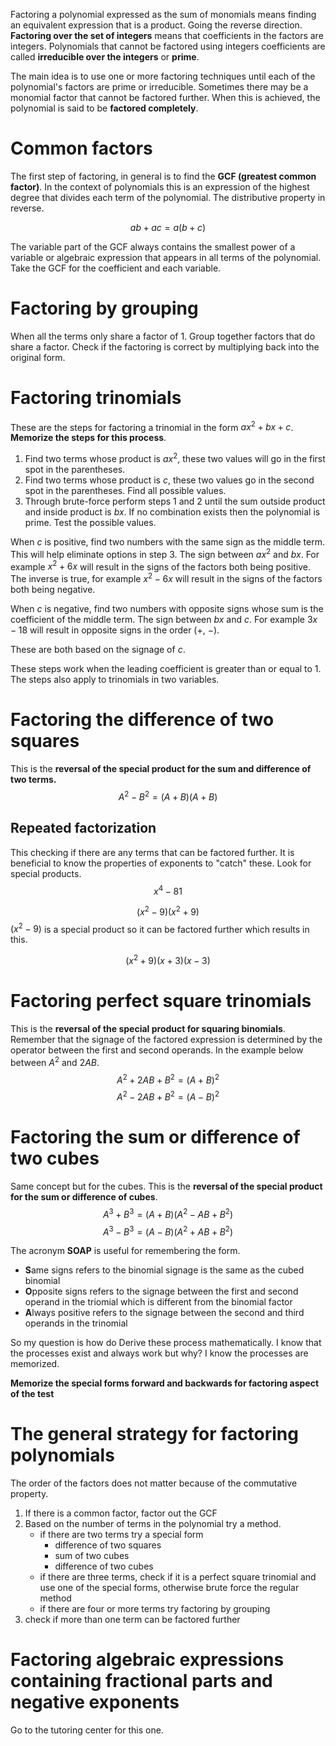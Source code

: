 Factoring a polynomial expressed as the sum of monomials means finding an equivalent expression that is a product. Going the reverse direction. **Factoring over the set of integers** means that coefficients in the factors are integers. Polynomials that cannot be factored using integers coefficients are called **irreducible over the integers** or **prime**.

The main idea is to use one or more factoring techniques until each of the polynomial's factors are prime or irreducible. Sometimes there may be a monomial factor that cannot be factored further. When this is achieved, the polynomial is said to be **factored completely**.

# Common factors
The first step of factoring, in general is to find the **GCF (greatest common factor)**. In the context of polynomials this is an expression of the highest degree that divides each term of the polynomial. The distributive property in reverse.

$$
ab + ac = a(b + c)
$$

The variable part of the GCF always contains the smallest power of a variable or algebraic expression that appears in all terms of the polynomial. Take the GCF for the coefficient and each variable.

# Factoring by grouping
When all the terms only share a factor of 1. Group together factors that do share a factor. Check if the factoring is correct by multiplying back into the original form.

# Factoring trinomials
These are the steps for factoring a trinomial in the form $ax^2 + bx + c$. **Memorize the steps for this process**.
1. Find two terms whose product is $ax^2$, these two values will go in the first spot in the parentheses.
2. Find two terms whose product is $c$, these two values go in the second spot in the parentheses. Find all possible values.
3. Through brute-force perform steps 1 and 2 until the sum outside product and inside product is $bx$. If no combination exists then the polynomial is prime. Test the possible values.

When $c$ is positive, find two numbers with the same sign as the middle term. This will help eliminate options in step 3. The sign between $ax^2$ and $bx$. 
For example $x^2 + 6x$ will result in the signs of the factors both being positive. The inverse is true, for example $x^2 - 6x$ will result in the signs of the factors both being negative.

When $c$ is negative, find two numbers with opposite signs whose sum is the coefficient of the middle term. The sign between $bx$ and $c$. For example $3x - 18$ will result in opposite signs in the order ($+$, $-$). 

These are both based on the signage of $c$.

These steps work when the leading coefficient is greater than or equal to 1. The steps also apply to trinomials in two variables.

# Factoring the difference of two squares
This is the **reversal of the special product for the sum and difference of two terms.** 
$$
A^2-B^2= (A+B)(A+B)
$$

## Repeated factorization
This checking if there are any terms that can be factored further. It is beneficial to know the properties of exponents to "catch" these. Look for special products.
$$
x^4 - 81
$$

$$
(x^2 -9)(x^2+9)
$$
$(x^2-9)$ is a special product so it can be factored further which results in this.

$$
(x^2+9)(x+3)(x-3)
$$

# Factoring perfect square trinomials
This is the **reversal of the special product for squaring binomials**. Remember that the signage of the factored expression is determined by the operator between the first and second operands. In the example below between $A^2$ and $2AB$.
$$
A^2 + 2AB + B^2 = (A+B)^2
$$
$$
A^2-2AB+B^2=(A-B)^2
$$

# Factoring the sum or difference of two cubes
Same concept but for the cubes. This is the **reversal of the special product for the sum or difference of cubes**.
$$
A^3 + B^3 = (A+B)(A^2-AB+B^2)
$$
$$
A^3-B^3=(A-B)(A^2+AB+B^2)
$$

The acronym **SOAP** is useful for remembering the form.
- **S**ame signs refers to the binomial signage is the same as the cubed binomial
- **O**pposite signs refers to the signage between the first and second operand in the triomial which is different from the binomial factor
- **A**lways positive refers to the signage between the second and third operands in the trinomial

So my question is how do Derive these process mathematically. I know that the processes exist and always work but why? I know the processes are memorized.

**Memorize the special forms forward and backwards for factoring aspect of the test**
# The general strategy for factoring polynomials
The order of the factors does not matter because of the commutative property.

1. If there is a common factor, factor out the GCF
2. Based on the number of terms in the polynomial try a method.
	- if there are two terms try a special form
		- difference of two squares
		- sum of two cubes
		- difference of two cubes
	- if there are three terms, check if it is a perfect square trinomial and use one of the special forms, otherwise brute force the regular method
	- if there are four or more terms try factoring by grouping
3. check if more than one term can be factored further

# Factoring algebraic expressions containing fractional parts and negative exponents
Go to the tutoring center for this one.